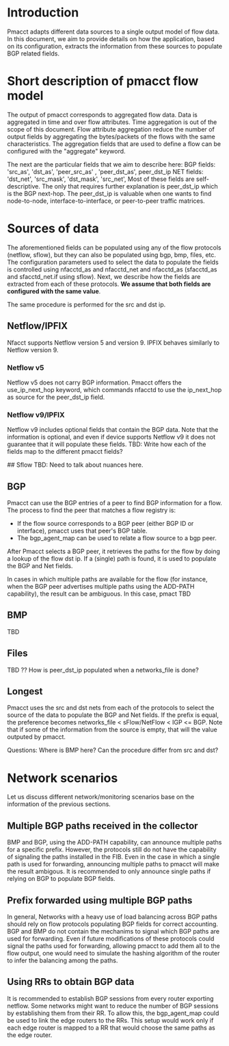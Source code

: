 # Introduction
Pmacct adapts different data sources to a single output model of flow data.  In this document, we aim to provide details on how the application, based on its configuration, extracts the information from these sources to populate BGP related fields.

# Short description of pmacct flow model
The output of pmacct corresponds to aggregated flow data. Data is aggregated in time and over flow attributes. Time aggregation is out of the scope of this document. Flow attribute aggregation reduce the number of output fields by aggregating the bytes/packets of the flows with the same characteristics. The aggregation fields that are used to define a flow can be configured with the "aggregate" keyword.

The next are the particular fields that we aim to describe here:
BGP fields: 'src_as', 'dst_as', 'peer_src_as' , 'peer_dst_as', peer_dst_ip
NET fields: 'dst_net', 'src_mask', 'dst_mask', 'src_net',
Most of these fields are self-descriptive. The only that requires further explanation is peer_dst_ip which is the BGP next-hop. The peer_dst_ip is valuable when one wants to find node-to-node, interface-to-interface, or peer-to-peer traffic matrices.

# Sources of data
The aforementioned fields can be populated using any of the flow protocols (netflow, sflow), but they can also be populated using bgp, bmp, files, etc. The configuration parameters used to select the data to populate the fields is controlled using nfacctd_as and nfacctd_net and nfacctd_as (sfacctd_as and sfacctd_net.if using sflow). Next, we describe how the fields are extracted from each of these protocols. **We assume that both fields are configured with the same value**.

The same procedure is performed for the src and dst ip. 

## Netflow/IPFIX
Nfacct supports Netflow version 5 and version 9. IPFIX behaves similarly to Netflow version 9.

### Netflow v5
Netflow v5 does not carry BGP information. Pmacct offers the use_ip_next_hop keyword, which commands nfacctd to use the ip_next_hop as source for the peer_dst_ip field.

### Netflow v9/IPFIX
Netflow v9 includes optional fields that contain the BGP data. Note that the information is optional, and even if device supports Netflow v9 it does not guarantee that it will populate these fields. 
TBD: Write how each of the fields map to the different pmacct fields?

## Sflow
TBD: Need to talk about nuances here.

## BGP
Pmacct can use the BGP entries of a peer to find BGP information for a flow.
The process to find the peer that matches a flow registry is:
- If the flow source corresponds to a BGP peer (either BGP ID or interface), pmacct uses that peer's BGP table.
- The bgp_agent_map can be used to relate a flow source to a bgp peer.

After Pmacct selects a BGP peer, it retrieves the paths for the flow by doing a lookup of the flow dst ip. If a (single) path is found, it is used to populate the BGP and Net fields. 

In cases in which multiple paths are available for the flow (for instance, when the BGP peer advertises multiple paths using the ADD-PATH capability), the result can be ambiguous. In this case, pmact TBD

## BMP
TBD

## Files
TBD ??
How is peer_dst_ip populated when a networks_file is done?

## Longest
Pmacct uses the src and dst nets from each of the  protocols to select the source of the data to populate the BGP and Net fields. If the prefix is equal, the preference becomes networks_file < sFlow/NetFlow < IGP <= BGP. Note that if some of the information from the source is empty, that will the value outputed by pmacct. 

Questions: Where is BMP here? Can the procedure differ from src and dst?

# Network scenarios
Let us discuss different network/monitoring scenarios base on the information of the previous sections.

## Multiple BGP paths received in the collector
BMP and BGP, using the ADD-PATH capability, can announce multiple paths for a specific prefix. However, the protocols still do not have the capability of signaling the paths installed in the FIB. Even in the case in which a single path is used for forwarding, announcing multiple paths to pmacct will make the result ambigous. It is recommended to only announce single paths if relying on BGP to populate BGP fields.

## Prefix forwarded using multiple BGP paths
In general, Networks with a heavy use of load balancing across BGP paths should rely on flow protocols populating BGP fields for correct accounting. BGP and BMP do not contain the mechanims to signal which BGP paths are used for forwarding. Even if future modifications of these protocols could signal the paths used for forwarding, allowing pmacct to add them all to the flow output, one would need to simulate the hashing algorithm of the router to infer the balancing among the paths.

## Using RRs to obtain BGP data
It is recommended to establish BGP sessions from every router exporting netflow. Some networks might want to reduce the number of BGP sessions by establishing them from their RR. To allow this, the bgp_agent_map could be used to link the edge routers to the RRs. This setup would work only if each edge router is mapped to a RR that would choose the same paths as the edge router.
